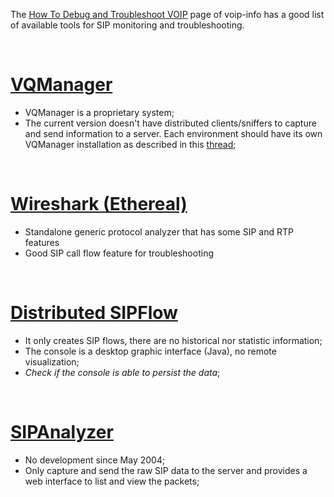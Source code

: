 The [How To Debug and Troubleshoot VOIP](http://www.voip-info.org/wiki/view/How+To+Debug+and+Troubleshoot+VOIP) page of voip-info has a good list of available tools for SIP monitoring and troubleshooting.

<br>

<h1><a href='http://manageengine.adventnet.com/products/vqmanager/'>VQManager</a></h1>

<ul><li>VQManager is a proprietary system;<br>
</li><li>The current version doesn't have distributed clients/sniffers to capture and send information to a server. Each environment should have its own VQManager installation as described in this <a href='http://forums.adventnet.com/viewtopic.php?t=701791'>thread</a>;</li></ul>

<br>

<h1><a href='http://www.wireshark.org/'>Wireshark (Ethereal)</a></h1>

<ul><li>Standalone generic protocol analyzer that has some SIP and RTP features<br>
</li><li>Good SIP call flow feature for troubleshooting</li></ul>

<br>

<h1><a href='http://www.sipient.com/distributed.html'>Distributed SIPFlow</a></h1>

<ul><li>It only creates SIP flows, there are no historical nor statistic information;<br>
</li><li>The console is a desktop graphic interface (Java), no remote visualization;<br>
</li><li><i>Check if the console is able to persist the data</i>;</li></ul>

<br>

<h1><a href='http://ant.comm.ccu.edu.tw/sip/'>SIPAnalyzer</a></h1>

<ul><li>No development since May 2004;<br>
</li><li>Only capture and send the raw SIP data to the server and provides a web interface to list and view the packets;